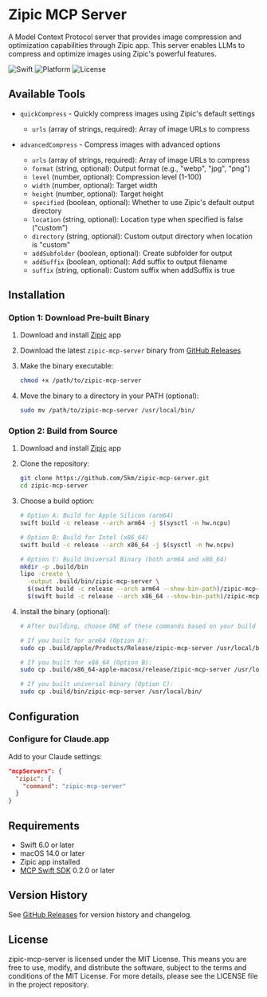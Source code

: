 # Zipic MCP Server

A Model Context Protocol server that provides image compression and optimization capabilities through Zipic app. This server enables LLMs to compress and optimize images using Zipic's powerful features.

![Swift](https://img.shields.io/badge/Swift-6.0+-orange.svg)
![Platform](https://img.shields.io/badge/Platform-macOS%2014.0+-brightgreen.svg)
![License](https://img.shields.io/badge/License-MIT-blue.svg)

## Available Tools

* `quickCompress` - Quickly compress images using Zipic's default settings
  * `urls` (array of strings, required): Array of image URLs to compress

* `advancedCompress` - Compress images with advanced options
  * `urls` (array of strings, required): Array of image URLs to compress
  * `format` (string, optional): Output format (e.g., "webp", "jpg", "png")
  * `level` (number, optional): Compression level (1-100)
  * `width` (number, optional): Target width
  * `height` (number, optional): Target height
  * `specified` (boolean, optional): Whether to use Zipic's default output directory
  * `location` (string, optional): Location type when specified is false ("custom")
  * `directory` (string, optional): Custom output directory when location is "custom"
  * `addSubfolder` (boolean, optional): Create subfolder for output
  * `addSuffix` (boolean, optional): Add suffix to output filename
  * `suffix` (string, optional): Custom suffix when addSuffix is true

## Installation

### Option 1: Download Pre-built Binary

1. Download and install [Zipic](https://zipic.app) app
2. Download the latest `zipic-mcp-server` binary from [GitHub Releases](https://github.com/okooo5km/zipic-mcp-server/releases)
3. Make the binary executable:

   ```bash
   chmod +x /path/to/zipic-mcp-server
   ```

4. Move the binary to a directory in your PATH (optional):

   ```bash
   sudo mv /path/to/zipic-mcp-server /usr/local/bin/
   ```

### Option 2: Build from Source

1. Download and install [Zipic](https://zipic.app) app
2. Clone the repository:

   ```bash
   git clone https://github.com/5km/zipic-mcp-server.git
   cd zipic-mcp-server
   ```

3. Choose a build option:

   ```bash
   # Option A: Build for Apple Silicon (arm64)
   swift build -c release --arch arm64 -j $(sysctl -n hw.ncpu)
   
   # Option B: Build for Intel (x86_64)
   swift build -c release --arch x86_64 -j $(sysctl -n hw.ncpu)
   
   # Option C: Build Universal Binary (both arm64 and x86_64)
   mkdir -p .build/bin
   lipo -create \
     -output .build/bin/zipic-mcp-server \
     $(swift build -c release --arch arm64 --show-bin-path)/zipic-mcp-server \
     $(swift build -c release --arch x86_64 --show-bin-path)/zipic-mcp-server
   ```

4. Install the binary (optional):

   ```bash
   # After building, choose ONE of these commands based on your build choice:
   
   # If you built for arm64 (Option A):
   sudo cp .build/apple/Products/Release/zipic-mcp-server /usr/local/bin/
   
   # If you built for x86_64 (Option B):
   sudo cp .build/x86_64-apple-macosx/release/zipic-mcp-server /usr/local/bin/
   
   # If you built universal binary (Option C):
   sudo cp .build/bin/zipic-mcp-server /usr/local/bin/
   ```

## Configuration

### Configure for Claude.app

Add to your Claude settings:

```json
"mcpServers": {
  "zipic": {
    "command": "zipic-mcp-server"
  }
}
```

## Requirements

* Swift 6.0 or later
* macOS 14.0 or later
* Zipic app installed
* [MCP Swift SDK](https://github.com/gsabran/mcp-swift-sdk) 0.2.0 or later

## Version History

See [GitHub Releases](https://github.com/okooo5km/zipic-mcp-server/releases) for version history and changelog.

## License

zipic-mcp-server is licensed under the MIT License. This means you are free to use, modify, and distribute the software, subject to the terms and conditions of the MIT License. For more details, please see the LICENSE file in the project repository.
